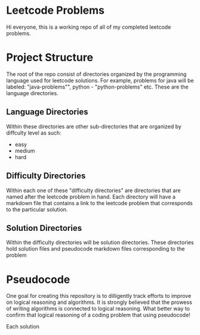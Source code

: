 # Leetcode Problems

Hi everyone, this is a working repo of all of my completed leetcode problems. 

# Project Structure

The root of the repo consist of directories organized by the programming language used for leetcode solutions.
  For example, problems for java will be labeled: "java-problems"", python - "python-problems" etc. These are the language directories.

## Language Directories

Within these directories are other sub-directories that are organized by diffculty level as such:
  - easy
  - medium
  - hard

## Difficulty Directories

Within each one of these "difficulty directories" are directories that are named after the leetcode problem in hand. Each directory will have a markdown file that contains a link to the leetcode problem that corresponds to the particular solution.

## Solution Directories

Within the difficulty directories will be solution directories. These directories hold solution files and pseudocode markdown files corresponding to the problem

# Pseudocode

One goal for creating this repository is to dilligently track efforts to improve on logical reasoning and algorithms. It is strongly believed that the prowess of writing algorithms is connected to logical reasoning. What better way to confirm that logical reasoning of a coding problem that using pseudocode! 

Each solution 
